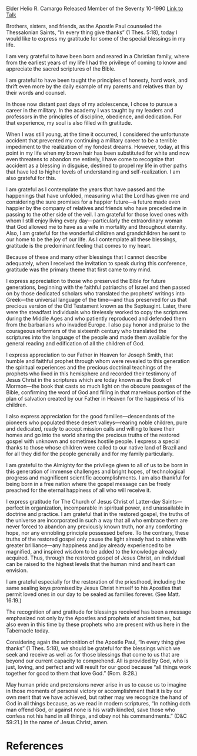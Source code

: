 Elder Helio R. Camargo
Released Member of the Seventy
10-1990
[Link to Talk](https://www.churchofjesuschrist.org/study/general-conference/1990/10/in-all-things-give-thanks?lang=eng)

Brothers, sisters, and friends, as the Apostle Paul counseled the Thessalonian Saints, “In every thing give thanks” (1 Thes. 5:18), today I would like to express my gratitude for some of the special blessings in my life.

I am very grateful to have been born and reared in a Christian family, where from the earliest years of my life I had the privilege of coming to know and appreciate the sacred scriptures of the Bible.

I am grateful to have been taught the principles of honesty, hard work, and thrift even more by the daily example of my parents and relatives than by their words and counsel.

In those now distant past days of my adolescence, I chose to pursue a career in the military. In the academy I was taught by my leaders and professors in the principles of discipline, obedience, and dedication. For that experience, my soul is also filled with gratitude.

When I was still young, at the time it occurred, I considered the unfortunate accident that prevented my continuing a military career to be a terrible impediment to the realization of my fondest dreams. However, today, at this point in my life when my brown hair has been substituted for white and now even threatens to abandon me entirely, I have come to recognize that accident as a blessing in disguise, destined to propel my life in other paths that have led to higher levels of understanding and self-realization. I am also grateful for this.

I am grateful as I contemplate the years that have passed and the happenings that have unfolded, measuring what the Lord has given me and considering the sure promises for a happier future—a future made even happier by the company of relatives and friends who have preceded me in passing to the other side of the veil. I am grateful for those loved ones with whom I still enjoy living every day—particularly the extraordinary woman that God allowed me to have as a wife in mortality and throughout eternity. Also, I am grateful for the wonderful children and grandchildren he sent to our home to be the joy of our life. As I contemplate all these blessings, gratitude is the predominant feeling that comes to my heart.

Because of these and many other blessings that I cannot describe adequately, when I received the invitation to speak during this conference, gratitude was the primary theme that first came to my mind.

I express appreciation to those who preserved the Bible for future generations, beginning with the faithful patriarchs of Israel and then passed on by those dedicated scholars who translated the prophets’ writings into Greek—the universal language of the time—and thus preserved for us that precious version of the Old Testament known as the Septuagint. Later, there were the steadfast individuals who tirelessly worked to copy the scriptures during the Middle Ages and who patiently reproduced and defended them from the barbarians who invaded Europe. I also pay honor and praise to the courageous reformers of the sixteenth century who translated the scriptures into the language of the people and made them available for the general reading and edification of all the children of God.

I express appreciation to our Father in Heaven for Joseph Smith, that humble and faithful prophet through whom were revealed to this generation the spiritual experiences and the precious doctrinal teachings of the prophets who lived in this hemisphere and recorded their testimony of Jesus Christ in the scriptures which are today known as the Book of Mormon—the book that casts so much light on the obscure passages of the Bible, confirming the word of God and filling in that marvelous portion of the plan of salvation created by our Father in Heaven for the happiness of his children.

I also express appreciation for the good families—descendants of the pioneers who populated these desert valleys—rearing noble children, pure and dedicated, ready to accept mission calls and willing to leave their homes and go into the world sharing the precious truths of the restored gospel with unknown and sometimes hostile people. I express a special thanks to those whose children were called to our native land of Brazil and for all they did for the people generally and for my family particularly.

I am grateful to the Almighty for the privilege given to all of us to be born in this generation of immense challenges and bright hopes, of technological progress and magnificent scientific accomplishments. I am also thankful for being born in a free nation where the gospel message can be freely preached for the eternal happiness of all who will receive it.

I express gratitude for The Church of Jesus Christ of Latter-day Saints—perfect in organization, incomparable in spiritual power, and unassailable in doctrine and practice. I am grateful that in the restored gospel, the truths of the universe are incorporated in such a way that all who embrace them are never forced to abandon any previously known truth, nor any comforting hope, nor any ennobling principle possessed before. To the contrary, these truths of the restored gospel only cause the light already had to shine with greater brilliance—any happiness and joy already experienced to be magnified, and inspired wisdom to be added to the knowledge already acquired. Thus, through the restored gospel of Jesus Christ, an individual can be raised to the highest levels that the human mind and heart can envision.

I am grateful especially for the restoration of the priesthood, including the same sealing keys promised by Jesus Christ himself to his Apostles that permit loved ones in our day to be sealed as families forever. (See Matt. 16:19.)

The recognition of and gratitude for blessings received has been a message emphasized not only by the Apostles and prophets of ancient times, but also even in this time by these prophets who are present with us here in the Tabernacle today.

Considering again the admonition of the Apostle Paul, “In every thing give thanks” (1 Thes. 5:18), we should be grateful for the blessings which we seek and receive as well as for those blessings that come to us that are beyond our current capacity to comprehend. All is provided by God, who is just, loving, and perfect and will result for our good because “all things work together for good to them that love God.” (Rom. 8:28.)

May human pride and pretensions never arise in us to cause us to imagine in those moments of personal victory or accomplishment that it is by our own merit that we have achieved, but rather may we recognize the hand of God in all things because, as we read in modern scriptures, “In nothing doth man offend God, or against none is his wrath kindled, save those who confess not his hand in all things, and obey not his commandments.” (D&C 59:21.) In the name of Jesus Christ, amen.

# References
